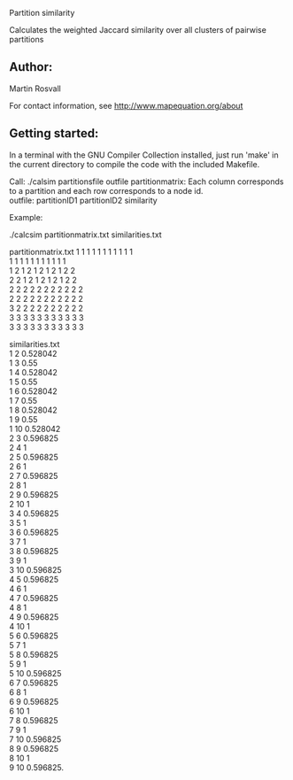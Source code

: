 Partition similarity

Calculates the weighted Jaccard similarity over all clusters of pairwise partitions


Author:
--------------------------------------------------------
Martin Rosvall

For contact information, see 
http://www.mapequation.org/about


Getting started:
--------------------------------------------------------
In a terminal with the GNU Compiler Collection installed,
just run 'make' in the current directory to compile the
code with the included Makefile.

Call: ./calsim partitionsfile outfile
partitionmatrix: Each column corresponds to a partition and each row corresponds to a node id.   
outfile: partitionID1 partitionID2 similarity


Example:

./calcsim partitionmatrix.txt similarities.txt

partitionmatrix.txt
1 1 1 1 1 1 1 1 1 1 1  
1 1 1 1 1 1 1 1 1 1 1  
1 2 1 2 1 2 1 2 1 2 2  
2 2 1 2 1 2 1 2 1 2 2  
2 2 2 2 2 2 2 2 2 2 2  
2 2 2 2 2 2 2 2 2 2 2  
3 2 2 2 2 2 2 2 2 2 2  
3 3 3 3 3 3 3 3 3 3 3  
3 3 3 3 3 3 3 3 3 3 3  

similarities.txt  
1 2 0.528042  
1 3 0.55  
1 4 0.528042  
1 5 0.55  
1 6 0.528042  
1 7 0.55  
1 8 0.528042  
1 9 0.55  
1 10 0.528042  
2 3 0.596825  
2 4 1  
2 5 0.596825  
2 6 1  
2 7 0.596825  
2 8 1  
2 9 0.596825  
2 10 1  
3 4 0.596825  
3 5 1  
3 6 0.596825  
3 7 1  
3 8 0.596825  
3 9 1  
3 10 0.596825  
4 5 0.596825  
4 6 1  
4 7 0.596825  
4 8 1  
4 9 0.596825  
4 10 1  
5 6 0.596825  
5 7 1  
5 8 0.596825  
5 9 1  
5 10 0.596825  
6 7 0.596825  
6 8 1  
6 9 0.596825  
6 10 1  
7 8 0.596825  
7 9 1  
7 10 0.596825  
8 9 0.596825  
8 10 1  
9 10 0.596825.  

